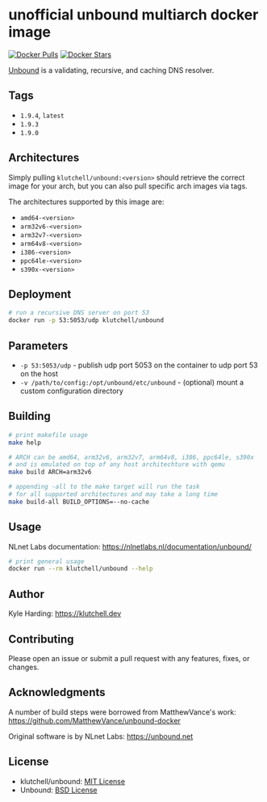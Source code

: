 # unofficial unbound multiarch docker image

[![Docker Pulls](https://img.shields.io/docker/pulls/klutchell/unbound.svg?style=flat-square)](https://hub.docker.com/r/klutchell/unbound/)
[![Docker Stars](https://img.shields.io/docker/stars/klutchell/unbound.svg?style=flat-square)](https://hub.docker.com/r/klutchell/unbound/)

[Unbound](https://unbound.net/) is a validating, recursive, and caching DNS resolver.

## Tags

- `1.9.4`, `latest`
- `1.9.3`
- `1.9.0`

## Architectures

Simply pulling `klutchell/unbound:<version>` should retrieve the correct image for your arch, but you can also pull specific arch images via tags.

The architectures supported by this image are:

- `amd64-<version>`
- `arm32v6-<version>`
- `arm32v7-<version>`
- `arm64v8-<version>`
- `i386-<version>`
- `ppc64le-<version>`
- `s390x-<version>`

## Deployment

```bash
# run a recursive DNS server on port 53
docker run -p 53:5053/udp klutchell/unbound
```

## Parameters

- `-p 53:5053/udp` - publish udp port 5053 on the container to udp port 53 on the host
- `-v /path/to/config:/opt/unbound/etc/unbound` - (optional) mount a custom configuration directory

## Building

```bash
# print makefile usage
make help

# ARCH can be amd64, arm32v6, arm32v7, arm64v8, i386, ppc64le, s390x
# and is emulated on top of any host architechture with qemu
make build ARCH=arm32v6

# appending -all to the make target will run the task
# for all supported architectures and may take a long time
make build-all BUILD_OPTIONS=--no-cache
```

## Usage

NLnet Labs documentation: <https://nlnetlabs.nl/documentation/unbound/>

```bash
# print general usage
docker run --rm klutchell/unbound --help
```

## Author

Kyle Harding: <https://klutchell.dev>

## Contributing

Please open an issue or submit a pull request with any features, fixes, or changes.

## Acknowledgments

A number of build steps were borrowed from MatthewVance's work: <https://github.com/MatthewVance/unbound-docker>

Original software is by NLnet Labs: <https://unbound.net>

## License

- klutchell/unbound: [MIT License](./LICENSE)
- Unbound: [BSD License](https://github.com/NLnetLabs/unbound/blob/master/LICENSE)
